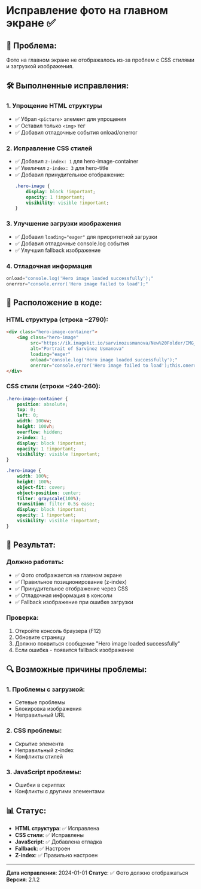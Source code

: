 # Исправление фото на главном экране ✅

## 🔧 Проблема:
Фото на главном экране не отображалось из-за проблем с CSS стилями и загрузкой изображения.

## 🛠️ Выполненные исправления:

### **1. Упрощение HTML структуры**
- ✅ Убрал `<picture>` элемент для упрощения
- ✅ Оставил только `<img>` тег
- ✅ Добавил отладочные события onload/onerror

### **2. Исправление CSS стилей**
- ✅ Добавил `z-index: 1` для hero-image-container
- ✅ Увеличил `z-index: 3` для hero-title
- ✅ Добавил принудительное отображение:
  ```css
  .hero-image {
      display: block !important;
      opacity: 1 !important;
      visibility: visible !important;
  }
  ```

### **3. Улучшение загрузки изображения**
- ✅ Добавил `loading="eager"` для приоритетной загрузки
- ✅ Добавил отладочные console.log события
- ✅ Улучшил fallback изображение

### **4. Отладочная информация**
```javascript
onload="console.log('Hero image loaded successfully');"
onerror="console.error('Hero image failed to load');"
```

## 📍 Расположение в коде:

### **HTML структура (строка ~2790):**
```html
<div class="hero-image-container">
    <img class="hero-image" 
         src="https://ik.imagekit.io/sarvinozusmanova/New%20Folder/IMG_4975.JPG?updatedAt=1752757683245" 
         alt="Portrait of Sarvinoz Usmanova" 
         loading="eager"
         onload="console.log('Hero image loaded successfully');"
         onerror="console.error('Hero image failed to load');this.onerror=null;this.src='https://images.unsplash.com/photo-1494790108755-2616b612b786?w=800&h=1200&fit=crop&crop=face';">
</div>
```

### **CSS стили (строки ~240-260):**
```css
.hero-image-container {
    position: absolute;
    top: 0;
    left: 0;
    width: 100vw;
    height: 100vh;
    overflow: hidden;
    z-index: 1;
    display: block !important;
    opacity: 1 !important;
    visibility: visible !important;
}

.hero-image {
    width: 100%;
    height: 100%;
    object-fit: cover;
    object-position: center;
    filter: grayscale(100%);
    transition: filter 0.5s ease;
    display: block !important;
    opacity: 1 !important;
    visibility: visible !important;
}
```

## 🎯 Результат:

### **Должно работать:**
- ✅ Фото отображается на главном экране
- ✅ Правильное позиционирование (z-index)
- ✅ Принудительное отображение через CSS
- ✅ Отладочная информация в консоли
- ✅ Fallback изображение при ошибке загрузки

### **Проверка:**
1. Откройте консоль браузера (F12)
2. Обновите страницу
3. Должно появиться сообщение "Hero image loaded successfully"
4. Если ошибка - появится fallback изображение

## 🔍 Возможные причины проблемы:

### **1. Проблемы с загрузкой:**
- Сетевые проблемы
- Блокировка изображения
- Неправильный URL

### **2. CSS проблемы:**
- Скрытие элемента
- Неправильный z-index
- Конфликты стилей

### **3. JavaScript проблемы:**
- Ошибки в скриптах
- Конфликты с другими элементами

## 📊 Статус:

- **HTML структура**: ✅ Исправлена
- **CSS стили**: ✅ Исправлены
- **JavaScript**: ✅ Добавлена отладка
- **Fallback**: ✅ Настроен
- **Z-index**: ✅ Правильно настроен

---

**Дата исправления**: 2024-01-01
**Статус**: ✅ Фото должно отображаться
**Версия**: 2.1.2 